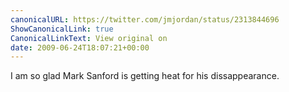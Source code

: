 ```yaml
---
canonicalURL: https://twitter.com/jmjordan/status/2313844696
ShowCanonicalLink: true
CanonicalLinkText: View original on
date: 2009-06-24T18:07:21+00:00
---
```

I am so glad Mark Sanford is getting heat for his dissappearance.